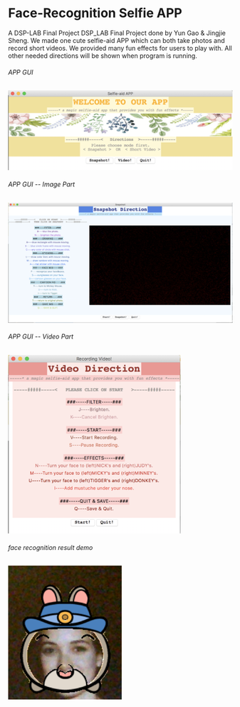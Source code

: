 # Face-Recognition Selfie APP
A DSP-LAB Final Project
DSP_LAB Final Project done by Yun Gao & Jingjie Sheng.
We made one cute selfie-aid APP which can both take photos and record short videos.
We provided many fun effects for users to play with.
All other needed directions will be shown when program is running.



###### APP GUI

![first](src/demo/demo-header.png)



###### APP GUI -- Image Part

![image](src/demo/demo-image.png)



###### APP GUI -- Video Part

<img src="src/demo/demo-video.png" height="400">



###### face recognition result demo

<img src="src/demo/demo-face-re.png" height="300">

